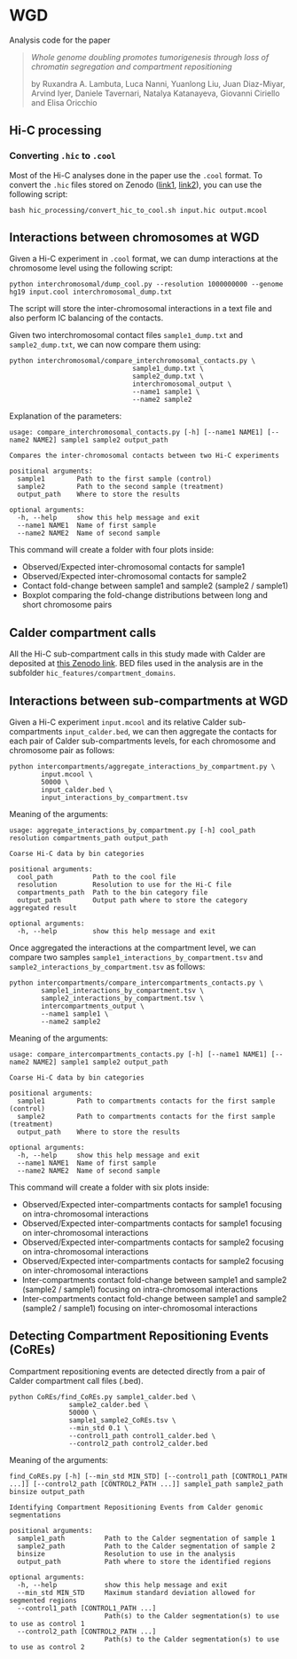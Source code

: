 # WGD

Analysis code for the paper 

> *Whole genome doubling promotes tumorigenesis through loss of chromatin segregation and compartment repositioning* 
> 
> by Ruxandra A. Lambuta, Luca Nanni, Yuanlong Liu, Juan Diaz-Miyar, Arvind Iyer, Daniele Tavernari, Natalya Katanayeva, Giovanni Ciriello and Elisa Oricchio


## Hi-C processing

### Converting `.hic` to `.cool`
Most of the Hi-C analyses done in the paper use the `.cool` format. To convert the `.hic` files stored on Zenodo ([link1](https://zenodo.org/record/6053792), [link2](https://zenodo.org/record/6054423)), you can use the following script:

```
bash hic_processing/convert_hic_to_cool.sh input.hic output.mcool
```

## Interactions between chromosomes at WGD
Given a Hi-C experiment in `.cool` format, we can dump interactions at the chromosome level using the following script:
```
python interchromosomal/dump_cool.py --resolution 1000000000 --genome hg19 input.cool interchromosomal_dump.txt
```
The script will store the inter-chromosomal interactions in a text file and also perform IC balancing of the contacts.

Given two interchromosomal contact files `sample1_dump.txt` and `sample2_dump.txt`, we can now compare them using:
```
python interchromosomal/compare_interchromosomal_contacts.py \
                               sample1_dump.txt \
                               sample2_dump.txt \
                               interchromosomal_output \
                               --name1 sample1 \
                               --name2 sample2
```

Explanation of the parameters:
```
usage: compare_interchromosomal_contacts.py [-h] [--name1 NAME1] [--name2 NAME2] sample1 sample2 output_path

Compares the inter-chromosomal contacts between two Hi-C experiments

positional arguments:
  sample1        Path to the first sample (control)
  sample2        Path to the second sample (treatment)
  output_path    Where to store the results

optional arguments:
  -h, --help     show this help message and exit
  --name1 NAME1  Name of first sample
  --name2 NAME2  Name of second sample
```

This command will create a folder with four plots inside:
* Observed/Expected inter-chromosomal contacts for sample1
* Observed/Expected inter-chromosomal contacts for sample2
* Contact fold-change between sample1 and sample2 (sample2  / sample1)
* Boxplot comparing the fold-change distributions between long and short chromosome pairs


## Calder compartment calls
All the Hi-C sub-compartment calls in this study made with Calder are deposited at [this Zenodo link](https://zenodo.org/record/6054423). BED files used in the analysis are in the subfolder `hic_features/compartment_domains`.


## Interactions between sub-compartments at WGD

Given a Hi-C experiment `input.mcool` and its relative Calder sub-compartments `input_calder.bed`, we can then aggregate the contacts for each pair of Calder sub-compartments levels, for each chromosome and chromosome pair as follows:

```
python intercompartments/aggregate_interactions_by_compartment.py \
        input.mcool \
        50000 \
        input_calder.bed \
        input_interactions_by_compartment.tsv
```

Meaning of the arguments:
```
usage: aggregate_interactions_by_compartment.py [-h] cool_path resolution compartments_path output_path

Coarse Hi-C data by bin categories

positional arguments:
  cool_path          Path to the cool file
  resolution         Resolution to use for the Hi-C file
  compartments_path  Path to the bin category file
  output_path        Output path where to store the category aggregated result

optional arguments:
  -h, --help         show this help message and exit
```

Once aggregated the interactions at the compartment level, we can compare two samples `sample1_interactions_by_compartment.tsv` and `sample2_interactions_by_compartment.tsv` as follows:

```
python intercompartments/compare_intercompartments_contacts.py \
        sample1_interactions_by_compartment.tsv \
        sample2_interactions_by_compartment.tsv \
        intercompartments_output \
        --name1 sample1 \
        --name2 sample2
```

Meaning of the arguments:
```
usage: compare_intercompartments_contacts.py [-h] [--name1 NAME1] [--name2 NAME2] sample1 sample2 output_path

Coarse Hi-C data by bin categories

positional arguments:
  sample1        Path to compartments contacts for the first sample (control)
  sample2        Path to compartments contacts for the first sample (treatment)
  output_path    Where to store the results

optional arguments:
  -h, --help     show this help message and exit
  --name1 NAME1  Name of first sample
  --name2 NAME2  Name of second sample
```

This command will create a folder with six plots inside:
* Observed/Expected inter-compartments contacts for sample1 focusing on intra-chromosomal interactions
* Observed/Expected inter-compartments contacts for sample1 focusing on inter-chromosomal interactions
* Observed/Expected inter-compartments contacts for sample2 focusing on intra-chromosomal interactions
* Observed/Expected inter-compartments contacts for sample2 focusing on inter-chromosomal interactions
* Inter-compartments contact fold-change between sample1 and sample2 (sample2  / sample1) focusing on intra-chromosomal interactions
* Inter-compartments contact fold-change between sample1 and sample2 (sample2  / sample1) focusing on inter-chromosomal interactions


## Detecting Compartment Repositioning Events (CoREs)
Compartment repositioning events are detected directly from a pair of Calder compartment call files (.bed).

```
python CoREs/find_CoREs.py sample1_calder.bed \
			   sample2_calder.bed \
			   50000 \
			   sample1_sample2_CoREs.tsv \
			   --min_std 0.1 \
			   --control1_path control1_calder.bed \
			   --control2_path control2_calder.bed
```

Meaning of the arguments:

```
find_CoREs.py [-h] [--min_std MIN_STD] [--control1_path [CONTROL1_PATH ...]] [--control2_path [CONTROL2_PATH ...]] sample1_path sample2_path binsize output_path

Identifying Compartment Repositioning Events from Calder genomic segmentations

positional arguments:
  sample1_path          Path to the Calder segmentation of sample 1
  sample2_path          Path to the Calder segmentation of sample 2
  binsize               Resolution to use in the analysis
  output_path           Path where to store the identified regions

optional arguments:
  -h, --help            show this help message and exit
  --min_std MIN_STD     Maximum standard deviation allowed for segmented regions
  --control1_path [CONTROL1_PATH ...]
                        Path(s) to the Calder segmentation(s) to use to use as control 1
  --control2_path [CONTROL2_PATH ...]
                        Path(s) to the Calder segmentation(s) to use to use as control 2
```